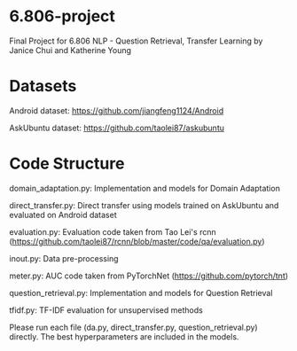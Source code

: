 # 6.806-project

Final Project for 6.806 NLP - Question Retrieval, Transfer Learning
by Janice Chui and Katherine Young

# Datasets

Android dataset: https://github.com/jiangfeng1124/Android

AskUbuntu dataset: https://github.com/taolei87/askubuntu

# Code Structure

domain_adaptation.py: Implementation and models for Domain Adaptation

direct_transfer.py: Direct transfer using models trained on AskUbuntu and evaluated on Android dataset

evaluation.py: Evaluation code taken from Tao Lei's rcnn (https://github.com/taolei87/rcnn/blob/master/code/qa/evaluation.py)

inout.py: Data pre-processing

meter.py: AUC code taken from PyTorchNet (https://github.com/pytorch/tnt)

question_retrieval.py: Implementation and models for Question Retrieval

tfidf.py: TF-IDF evaluation for unsupervised methods

Please run each file (da.py, direct_transfer.py, question_retrieval.py) directly. The best hyperparameters are included in the models. 
